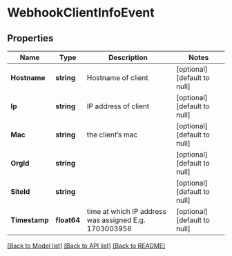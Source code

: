 # WebhookClientInfoEvent

## Properties
Name | Type | Description | Notes
------------ | ------------- | ------------- | -------------
**Hostname** | **string** | Hostname of client | [optional] [default to null]
**Ip** | **string** | IP address of client | [optional] [default to null]
**Mac** | **string** | the client’s mac | [optional] [default to null]
**OrgId** | **string** |  | [optional] [default to null]
**SiteId** | **string** |  | [optional] [default to null]
**Timestamp** | **float64** | time at which IP address was assigned E.g. 1703003956 | [optional] [default to null]

[[Back to Model list]](../README.md#documentation-for-models) [[Back to API list]](../README.md#documentation-for-api-endpoints) [[Back to README]](../README.md)

